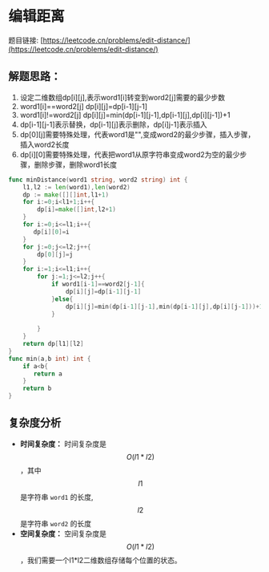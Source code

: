 # 编辑距离


题目链接: [https://leetcode.cn/problems/edit-distance/](https://leetcode.cn/problems/edit-distance/)

## 解题思路：


1. 设定二维数组dp[i][j],表示word1[i]转变到word2[j]需要的最少步数
2. word1[i]==word2[j] dp[i][j]=dp[i-1][j-1]
3. word1[i]!=word2[j] dp[i][j]=min(dp[i-1][j-1],dp[i-1][j],dp[i][j-1])+1
4. dp[i-1][j-1]表示替换，dp[i-1][j]表示删除，dp[i]j-1]表示插入
5. dp[0][j]需要特殊处理，代表word1是"",变成word2的最少步骤，插入步骤，插入word2长度
6. dp[i][0]需要特殊处理，代表把word1从原字符串变成word2为空的最少步骤，删除步骤，删除word1长度


```go
func minDistance(word1 string, word2 string) int {
    l1,l2 := len(word1),len(word2)
    dp := make([][]int,l1+1)
    for i:=0;i<l1+1;i++{
        dp[i]=make([]int,l2+1)
    }
    for i:=0;i<=l1;i++{
       dp[i][0]=i
    }
    for j:=0;j<=l2;j++{
        dp[0][j]=j
    }
    for i:=1;i<=l1;i++{
        for j:=1;j<=l2;j++{
            if word1[i-1]==word2[j-1]{
                dp[i][j]=dp[i-1][j-1]
            }else{
                dp[i][j]=min(dp[i-1][j-1],min(dp[i-1][j],dp[i][j-1]))+1
            }
           
        }
    }
    return dp[l1][l2]
}
func min(a,b int) int {
    if a<b{
       return a
    }
    return b
}

```

## 复杂度分析

- **时间复杂度：** 时间复杂度是 $$O(l1*l2)$$，其中 $$l1$$ 是字符串 `word1` 的长度, $$l2$$ 是字符串 `word2` 的长度
- **空间复杂度：** 空间复杂度是 $$O(l1*l2)$$，我们需要一个l1*l2二维数组存储每个位置的状态。
